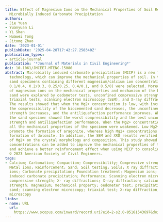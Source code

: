 ```yaml
---
title: Effect of Magnesium Ions on the Mechanical Properties of Soil Reinforced by
  Microbially Induced Carbonate Precipitation
authors:
- Jie Yuan
- Yuanyuan Li
- Yi Shan
- Huawei Tong
- Jitong Zhao
date: '2023-01-01'
publishDate: '2025-04-28T17:42:27.258340Z'
publication_types:
- article-journal
publication: '*Journal of Materials in Civil Engineering*'
doi: 10.1061/JMCEE7.MTENG-15080
abstract: Microbially induced carbonate precipitation (MICP) is a new foundation treatment
  technology, which can improve the mechanical properties of soil. In this study,
  sand specimens containing different magnesium/calcium ion concentration ratios (Mg2+/Ca2+=0/0.5,
  0.1/0.4, 0.2/0.3, 0.25/0.25, 0.4/0.1, and 0.5/0) were selected. Moreover, the effects
  of magnesium ions on the mechanical properties and mechanism of the biocemented
  sand were explored by oedometer tests, unconfined compressive strength tests, cyclic
  triaxial tests, scanning electron microscopy (SEM), and X-ray diffraction (XRD).
  The results showed that when the Mg2+ concentration is low, with increasing Mg2+/Ca2+,
  the compressibility of the biocemented sand decreases, the unconfined compressive
  strength increases, and the antiliquefaction performance improves. When Mg2+/Ca2+=0.2/0.3,
  the sand specimen showed the worst compressibility and the best unconfined compressive
  strength and antiliquefaction performance. When the Mg2+ concentration was high,
  all the mechanical properties of the specimen were weakened. Low Mg2+ concentrations
  promote the formation of aragonite, whereas high Mg2+ concentrations promote the
  formation of dolomite. In addition, the SEM and XRD results verified the effect
  of Mg2+ on the crystal morphology and composition. This study showed that low Mg2+
  concentrations can be added to improve the mechanical properties of the sand specimen
  and achieve a better reinforcement effect when using MICP to consolidate the soil.
  © 2023 American Society of Civil Engineers.
tags:
- Calcium; Carbonation; Compaction; Compressibility; Compressive strength; Magnesium;
  Metal ions; Reinforcement; Sand; Soil testing; Soils; X ray diffraction; Calcium
  ions; Carbonate precipitation; Foundation treatment; Magnesium ions; Microbially
  induced carbonate precipitation; Performance; Scanning electron microscopy; Unconfined
  compressive strength; X- ray diffractions; X-ray diffraction; calcium; compressive
  strength; magnesium; mechanical property; oedometer test; precipitation (chemistry);
  sand; scanning electron microscopy; triaxial test; X-ray diffraction; Scanning electron
  microscopy
links:
- name: URL
  url: 
    https://www.scopus.com/inward/record.uri?eid=2-s2.0-85161543697&doi=10.1061%2fJMCEE7.MTENG-15080&partnerID=40&md5=a3d6b030585e07700dc646be67f42383
---
```

